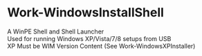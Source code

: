 Work-WindowsInstallShell
========================

A WinPE Shell and Shell Launcher  
Used for running Windows XP/Vista/7/8 setups from USB  
XP Must be WIM Version Content (See Work-WindowsXPInstaller)
